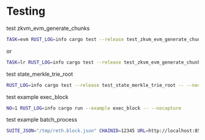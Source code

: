 # Testing

test zkvm_evm_generate_chunks
```bash
TASK=evm RUST_LOG=info cargo test --release test_zkvm_evm_generate_chunks -- --nocapture
```
or
```bash
TASK=lr RUST_LOG=info cargo test --release test_zkvm_evm_generate_chunks -- --nocapture
```
test state_merkle_trie_root
```bash
RUST_LOG=info cargo test --release test_state_merkle_trie_root -- --nocapture
```

test example exec_block
```bash
NO=1 RUST_LOG=info cargo run --example exec_block -- --nocapture
```

test example batch_process
```bash
SUITE_JSON="/tmp/reth.block.json" CHAINID=12345 URL=http://localhost:8546 NO=1 TASK=evm BASEDIR=prover/data/proof RUST_LOG=debug cargo run --example batch_process -- --nocapture
```
